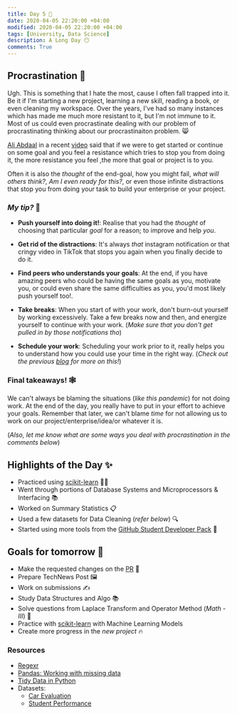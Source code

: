 ```yaml
---
title: Day 5 🐌
date: 2020-04-05 22:20:00 +04:00
modified: 2020-04-05 22:20:00 +04:00
tags: [University, Data Science]
description: A Long Day 😶
comments: True
---
```


## Procrastination 🤒

Ugh. This is something that I hate the most, cause I often fall trapped into it. Be it if I'm starting a new project, learning a new skill, reading a book, or even cleaning my workspace. Over the years, I've had so many instances which has made me much more resistant to it, but I'm not immune to it. Most of us could even procrastinate dealing with our problem of procrastinating thinking about our procrastinaiton problem. 😸

[Ali Abdaal](https://www.youtube.com/channel/UCoOae5nYA7VqaXzerajD0lg) in a recent [video](https://www.youtube.com/watch?v=RP0oVOH4Zz4&t=306s) said that if we were to get started or continue on some goal and you feel a resistance which tries to stop you from doing it, the more resistance you feel ,the more that goal or project is to you.

Often it is also the *thought* of the end-goal, how you might fail, *what will others think?*, *Am I even ready for this?*, or even those infinite distractions that stop you from doing your task to build your enterprise or your project.

### *My tip?* 🤗

- **Push yourself into doing it!**: Realise that you had the *thought* of choosing that particular *goal* for a reason; to improve and help *you*. 

- **Get rid of the distractions**: It's always *that* instagram notification or that cringy video in TikTok that stops you again when you finally decide to do it.

- **Find peers who understands your goals**: At the end, if you have amazing peers who could be having the same goals as you, motivate you, or could even share the same difficulties as you, you'd most likely push yourself too!. 

- **Take breaks**: When you start of with your work, don't burn-out yourself by working excessively. Take a few breaks now and then, and energize yourself to continue with your work. (*Make sure that you don't get pulled in by those notifications tho*)

- **Schedule your work**: Scheduling your work prior to it, really helps you to understand how you could use your time in the right way. (*Check out the previous [blog](https://abxhr-learning.vercel.app/Day-4/) for more on this!*) 

### Final takeaways! 🕸

We can't always be blaming the situations (*like this pandemic*) for not doing work. At the end of the day, you really have to put in your effort to achieve your goals. Remember that later, we can't blame *time* for not allowing us to work on our project/enterprise/idea/or whatever it is.

(*Also, let me know what are some ways you deal with procrastination in the comments below*)

## Highlights of the Day ✨
- Practiced using [scikit-learn](https://scikit-learn.org/) 👨‍💻
- Went through portions of Database Systems and Microprocessors & Interfacing 📚
- Worked on Summary Statistics 📋
- Used a few datasets for Data Cleaning (*refer below*) 🔍
- Started using more tools from the [GitHub Student Developer Pack](https://education.github.com/pack) 🎉

## Goals for tomorrow 📝
- Make the requested changes on the [PR](https://github.com/TesseractCoding/NeoAlgo/pull/4925) 🤖
- Prepare TechNews Post 🖼
- Work on submissions ✍️
- Study Data Structures and Algo 📚
- Solve questions from Laplace Transform and Operator Method (*Math - III*) 📑
- Practice with [scikit-learn](https://scikit-learn.org/) with Machine Learning Models 
- Create more progress in the *new project* 🔥

### Resources 
- [Regexr](https://regexr.com/)
- [Pandas: Working with missing data](https://pandas.pydata.org/pandas-docs/stable/user_guide/missing_data.html)
- [Tidy Data in Python](https://www.jeannicholashould.com/tidy-data-in-python.html)
- Datasets:
  - [Car Evaluation](https://archive.ics.uci.edu/ml/datasets/car+evaluation)
  - [Student Performance](https://archive.ics.uci.edu/ml/datasets/Student+Performance)
